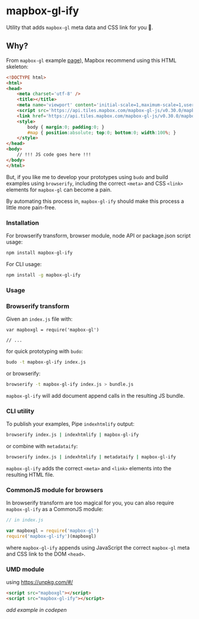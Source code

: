 # mapbox-gl-ify

Utility that adds `mapbox-gl` meta data and CSS link for you :tada:.

## Why?

From `mapbox-gl` example
[page](https://www.mapbox.com/mapbox-gl-js/examples/)), Mapbox recommend using
this HTML skeleton:

```html
<!DOCTYPE html>
<html>
<head>
    <meta charset='utf-8' />
    <title></title>
    <meta name='viewport' content='initial-scale=1,maximum-scale=1,user-scalable=no' />
    <script src='https://api.tiles.mapbox.com/mapbox-gl-js/v0.30.0/mapbox-gl.js'></script>
    <link href='https://api.tiles.mapbox.com/mapbox-gl-js/v0.30.0/mapbox-gl.css' rel='stylesheet' />
    <style>
        body { margin:0; padding:0; }
        #map { position:absolute; top:0; bottom:0; width:100%; }
    </style>
</head>
<body>
	// !!! JS code goes here !!!
</body>
</html>

```

But, if you like me to develop your prototypes using `budo` and build examples
using `browserify`, including the correct `<meta>` and CSS `<link>` elements
for `mapbox-gl` can become a pain. 

By automating this process in, `mapbox-gl-ify` should make this process a
little more pain-free.

### Installation 

For browserify transform, browser module, node API or package.json script
usage:

```bash
npm install mapbox-gl-ify
```

For CLI usage:

```bash
npm install -g mapbox-gl-ify
```

### Usage

### Browserify transform

Given an `index.js` file with:

```
var mapboxgl = require('mapbox-gl')

// ...
```

for quick prototyping with `budo`:

```bash
budo -t mapbox-gl-ify index.js
```

or browserify:

```bash
browserify -t mapbox-gl-ify index.js > bundle.js
```

`mapbox-gl-ify` will add document append calls in the resulting JS bundle.


### CLI utility

To publish your examples, Pipe `indexhtmlify` output:


```bash
browserify index.js | indexhtmlify | mapbox-gl-ify
```

or combine with `metadataify`:

```bash
browserify index.js | indexhtmlify | metadataify | mapbox-gl-ify
```

`mapbox-gl-ify` adds the correct `<meta>` and `<link>` elements into the
resulting HTML file.


### CommonJS module for browsers

In browserify transform are too magical for you, you can also require
`mapbox-gl-ify` as a CommonJS module:

```js
// in index.js

var mapboxgl = require('mapbox-gl')
require('mapbox-gl-ify')(mapboxgl)
```

where `mapbox-gl-ify` appends using JavaScript the correct `mapbox-gl` meta and
CSS link to the DOM `<head>`.

### UMD module

using https://unpkg.com/#/

```html
<script src="mapboxgl"></script>
<script src="mapbox-gl-ify"></script>
```

_add example in codepen_

